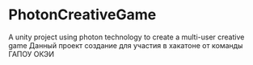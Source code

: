 # PhotonCreativeGame
A unity project using photon technology to create a multi-user creative game
Данный проект создание для участия в хакатоне от команды ГАПОУ ОКЭИ
